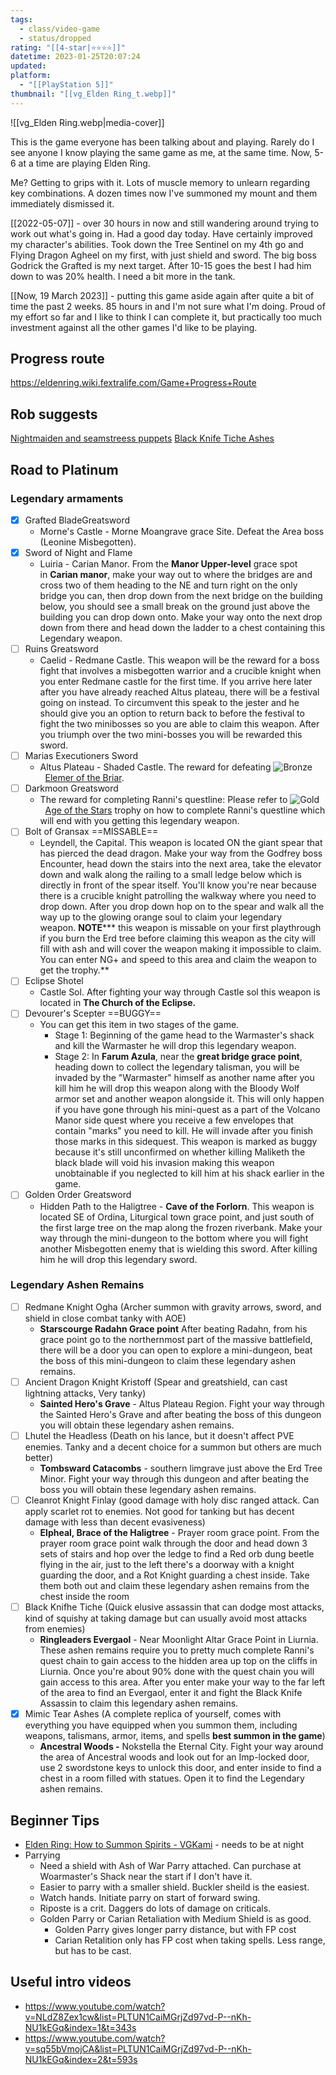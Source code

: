 ```yaml
---
tags:
  - class/video-game
  - status/dropped
rating: "[[4-star|⭐️⭐️⭐️⭐️]]"
datetime: 2023-01-25T20:07:24
updated: 
platform:
  - "[[PlayStation 5]]"
thumbnail: "[[vg_Elden Ring_t.webp]]"
---
```

![[vg_Elden Ring.webp|media-cover]]

This is the game everyone has been talking about and playing. Rarely do I see anyone I know playing the same game as me, at the same time. Now, 5-6 at a time are playing Elden Ring.

Me? Getting to grips with it. Lots of muscle memory to unlearn regarding key combinations. A dozen times now I've summoned my mount and them immediately dismissed it.

[[2022-05-07]] - over 30 hours in now and still wandering around trying to work out what's going in. Had a good day today. Have certainly improved my character's abilities. Took down the Tree Sentinel on my 4th go and Flying Dragon Agheel on my first, with just shield and sword. The big boss Godrick the Grafted is my next target. After 10-15 goes the best I had him down to was 20% health. I need a bit more in the tank.

[[Now, 19 March 2023]] - putting this game aside again after quite a bit of time the past 2 weeks. 85 hours in and I'm not sure what I'm doing. Proud of my effort so far and I like to think I can complete it, but practically too much investment against all the other games I'd like to be playing.


## Progress route
https://eldenring.wiki.fextralife.com/Game+Progress+Route

## Rob suggests
[Nightmaiden and seamstreess puppets](https://eldenring.wiki.fextralife.com/Nightmaiden+&+Swordstress+Puppets)
[Black Knife Tiche Ashes](https://eldenring.wiki.fextralife.com/Black+Knife+Tiche+Ashes)


## Road to Platinum
### Legendary armaments
- [x] Grafted BladeGreatsword
	- Morne's Castle - Morne Moangrave grace Site. Defeat the Area boss (Leonine Misbegotten).
- [x] Sword of Night and Flame
	- Luiria - Carian Manor. From the **Manor Upper-level** grace spot in **Carian manor**, make your way out to where the bridges are and cross two of them heading to the NE and turn right on the only bridge you can, then drop down from the next bridge on the building below, you should see a small break on the ground just above the building you can drop down onto. Make your way onto the next drop down from there and head down the ladder to a chest containing this Legendary weapon.
- [ ] Ruins Greatsword 
	- Caelid - Redmane Castle. This weapon will be the reward for a boss fight that involves a misbegotten warrior and a crucible knight when you enter Redmane castle for the first time. If you arrive here later after you have already reached Altus plateau, there will be a festival going on instead. To circumvent this speak to the jester and he should give you an option to return back to before the festival to fight the two minibosses so you are able to claim this weapon. After you triumph over the two mini-bosses you will be rewarded this sword.
- [ ] Marias Executioners Sword
	- Altus Plateau - Shaded Castle. The reward for defeating ![Bronze](https://psnprofiles.com/lib/img/icons/buttons/bronze.png "Bronze")  [Elemer of the Briar](https://psnprofiles.com/guide/14008-elden-ring-trophy-guide#40-elemer-of-the-briar).
- [ ] Darkmoon Greatsword
	- The reward for completing Ranni's questline: Please refer to ![Gold](https://psnprofiles.com/lib/img/icons/buttons/gold.png "Gold")  [Age of the Stars](https://psnprofiles.com/guide/14008-elden-ring-trophy-guide#6-age-of-the-stars) trophy on how to complete Ranni's questline which will end with you getting this legendary weapon.
- [ ] Bolt of Gransax ==MISSABLE==
	- Leyndell, the Capital. This weapon is located ON the giant spear that has pierced the dead dragon. Make your way from the Godfrey boss Encounter, head down the stairs into the next area, take the elevator down and walk along the railing to a small ledge below which is directly in front of the spear itself. You'll know you're near because there is a crucible knight patrolling the walkway where you need to drop down. After you drop down hop on to the spear and walk all the way up to the glowing orange soul to claim your legendary weapon. **NOTE***** this weapon is missable on your first playthrough if you burn the Erd tree before claiming this weapon as the city will fill with ash and will cover the weapon making it impossible to claim. You can enter NG+ and speed to this area and claim the weapon to get the trophy.**
- [ ] Eclipse Shotel
	- Castle Sol.   After fighting your way through Castle sol this weapon is located in **The Church of the Eclipse.**
- [ ] Devourer's Scepter ==BUGGY==
	- You can get this item in two stages of the game.  
		- Stage 1: Beginning of the game head to the Warmaster's shack and kill the Warmaster he will drop this legendary weapon.  
		- Stage 2: In **Farum Azula**, near the **great bridge grace point**, heading down to collect the legendary talisman, you will be invaded by the "Warmaster" himself as another name after you kill him he will drop this weapon along with the Bloody Wolf armor set and another weapon alongside it. This will only happen if you have gone through his mini-quest as a part of the Volcano Manor side quest where you receive a few envelopes that contain "marks" you need to kill. He will invade after you finish those marks in this sidequest. This weapon is marked as buggy because it's still unconfirmed on whether killing Maliketh the black blade will void his invasion making this weapon unobtainable if you neglected to kill him at his shack earlier in the game.
- [ ] Golden Order Greatsword
	- Hidden Path to the Haligtree - **Cave of the Forlorn**. This weapon is located SE of Ordina, Liturgical town grace point, and just south of the first large tree on the map along the frozen riverbank. Make your way through the mini-dungeon to the bottom where you will fight another Misbegotten enemy that is wielding this sword. After killing him he will drop this legendary sword.

### Legendary Ashen Remains
- [ ] Redmane Knight Ogha (Archer summon with gravity arrows, sword, and shield in close combat tanky with AOE)
	- **Starscourge Radahn Grace point** After beating Radahn, from his grace point go to the northernmost part of the massive battlefield, there will be a door you can open to explore a mini-dungeon, beat the boss of this mini-dungeon to claim these legendary ashen remains.
- [ ] Ancient Dragon Knight Kristoff (Spear and greatshield, can cast lightning attacks, Very tanky)
	- **Sainted Hero's Grave** - Altus Plateau Region. Fight your way through the Sainted Hero's Grave and after beating the boss of this dungeon you will obtain these legendary ashen remains.
- [ ] Lhutel the Headless (Death on his lance, but it doesn't affect PVE enemies. Tanky and a decent choice for a summon but others are much better)
	- **Tombsward Catacombs** - southern limgrave just above the Erd Tree Minor. Fight your way through this dungeon and after beating the boss you will obtain these legendary ashen remains.
- [ ] Cleanrot Knight Finlay (good damage with holy disc ranged attack. Can apply scarlet rot to enemies. Not good for tanking but has decent damage with less than decent evasiveness)
	- **Elpheal, Brace of the Haligtree** - Prayer room grace point. From the prayer room grace point walk through the door and head down 3 sets of stairs and hop over the ledge to find a Red orb dung beetle flying in the air, just to the left there's a doorway with a knight guarding the door, and a Rot Knight guarding a chest inside. Take them both out and claim these legendary ashen remains from the chest inside the room
- [ ] Black Knifhe Tiche (Quick elusive assassin that can dodge most attacks, kind of squishy at taking damage but can usually avoid most attacks from enemies)
	- **Ringleaders Evergaol** - Near Moonlight Altar Grace Point in Liurnia. These ashen remains require you to pretty much complete Ranni's quest chain to gain access to the hidden area up top on the cliffs in Liurnia. Once you're about 90% done with the quest chain you will gain access to this area. After you enter make your way to the far left of the area to find an Evergaol, enter it and fight the Black Knife Assassin to claim this legendary ashen remains.
- [x] Mimic Tear Ashes (A complete replica of yourself, comes with everything you have equipped when you summon them, including weapons, talismans, armor, items, and spells **best summon in the game**)
	- **Ancestral Woods -** Nokstella the Eternal City. Fight your way around the area of Ancestral woods and look out for an Imp-locked door, use 2 swordstone keys to unlock this door, and enter inside to find a chest in a room filled with statues. Open it to find the Legendary ashen remains.

## Beginner Tips
- [Elden Ring: How to Summon Spirits - VGKami](https://vgkami.com/elden-ring-how-to-summon-spirits/) - needs to be at night
- Parrying
	- Need a shield with Ash of War Parry attached. Can purchase at Woarmaster's Shack near the start if I don't have it. 
	- Easier to parry with a smaller shield. Buckler sheild is the easiest.
	- Watch hands. Initiate parry on start of forward swing.
	- Riposte is a crit. Daggers do lots of damage on criticals.
	- Golden Parry or Carian Retaliation with Medium Shield is as good.
		- Golden Parry gives longer parry distance, but with FP cost
		- Carian Retalition only has FP cost when taking spells. Less range, but has to be cast.

## Useful intro videos
- https://www.youtube.com/watch?v=NLdZ8Zex1cw&list=PLTUN1CaiMGrjZd97vd-P--nKh-NU1kEGq&index=1&t=343s
- https://www.youtube.com/watch?v=sq55bVmojCA&list=PLTUN1CaiMGrjZd97vd-P--nKh-NU1kEGq&index=2&t=593s